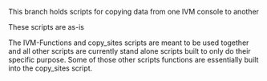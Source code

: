 This branch holds scripts for copying data from one IVM console to another

These scripts are as-is

The IVM-Functions and copy_sites scripts are meant to be used together and all other scripts are currently stand alone scripts built to only do their specific purpose. Some of those other scripts functions are essentially built into the copy_sites script. 
